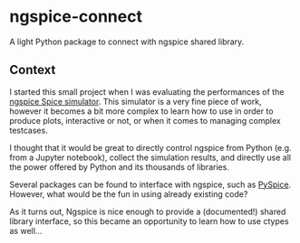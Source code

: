 # ngspice-connect
A light Python package to connect with ngspice shared library.

## Context
I started this small project when I was evaluating the performances of the
[ngspice Spice simulator](http://ngspice.sourceforge.net/).
This simulator is a very fine piece of work, however it becomes a bit more
complex to learn how to use in order to produce plots, interactive or not,
or when it comes to managing complex testcases.

I thought that it would be great to directly control
ngspice from Python (e.g. from a Jupyter notebook), collect the simulation results, and directly use all the power offered by Python and its thousands of libraries.

Several packages can be found to interface with ngspice, such as [PySpice](https://pyspice.fabrice-salvaire.fr/).
However, what would be the fun in using already existing code?

As it turns out, Ngspice is nice enough to provide a (documented!) shared library interface, so this became an opportunity to learn how to use ctypes as well...